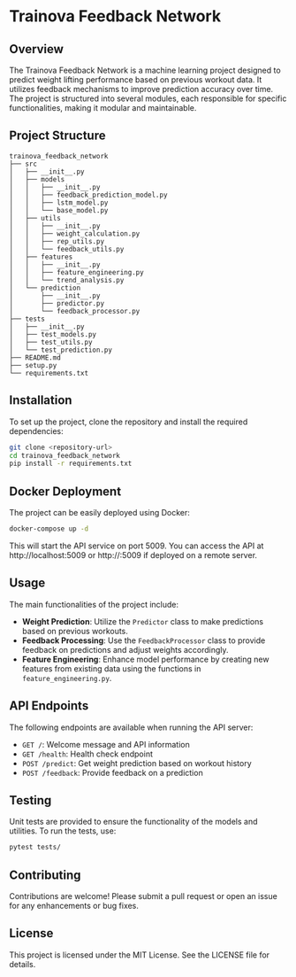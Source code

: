# Trainova Feedback Network

## Overview
The Trainova Feedback Network is a machine learning project designed to predict weight lifting performance based on previous workout data. It utilizes feedback mechanisms to improve prediction accuracy over time. The project is structured into several modules, each responsible for specific functionalities, making it modular and maintainable.

## Project Structure
```
trainova_feedback_network
├── src
│   ├── __init__.py
│   ├── models
│   │   ├── __init__.py
│   │   ├── feedback_prediction_model.py
│   │   ├── lstm_model.py
│   │   └── base_model.py
│   ├── utils
│   │   ├── __init__.py
│   │   ├── weight_calculation.py
│   │   ├── rep_utils.py
│   │   └── feedback_utils.py
│   ├── features
│   │   ├── __init__.py
│   │   ├── feature_engineering.py
│   │   └── trend_analysis.py
│   └── prediction
│       ├── __init__.py
│       ├── predictor.py
│       └── feedback_processor.py
├── tests
│   ├── __init__.py
│   ├── test_models.py
│   ├── test_utils.py
│   └── test_prediction.py
├── README.md
├── setup.py
└── requirements.txt
```

## Installation
To set up the project, clone the repository and install the required dependencies:

```bash
git clone <repository-url>
cd trainova_feedback_network
pip install -r requirements.txt
```

## Docker Deployment
The project can be easily deployed using Docker:

```bash
docker-compose up -d
```

This will start the API service on port 5009. You can access the API at http://localhost:5009 or http://<server-ip>:5009 if deployed on a remote server.

## Usage
The main functionalities of the project include:

- **Weight Prediction**: Utilize the `Predictor` class to make predictions based on previous workouts.
- **Feedback Processing**: Use the `FeedbackProcessor` class to provide feedback on predictions and adjust weights accordingly.
- **Feature Engineering**: Enhance model performance by creating new features from existing data using the functions in `feature_engineering.py`.

## API Endpoints
The following endpoints are available when running the API server:

- `GET /`: Welcome message and API information
- `GET /health`: Health check endpoint
- `POST /predict`: Get weight prediction based on workout history
- `POST /feedback`: Provide feedback on a prediction

## Testing
Unit tests are provided to ensure the functionality of the models and utilities. To run the tests, use:

```bash
pytest tests/
```

## Contributing
Contributions are welcome! Please submit a pull request or open an issue for any enhancements or bug fixes.

## License
This project is licensed under the MIT License. See the LICENSE file for details.